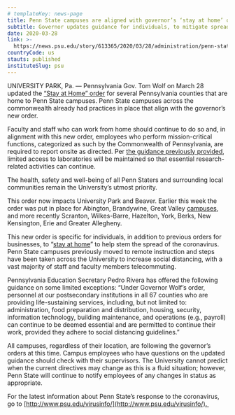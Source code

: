```yaml
---
# templateKey: news-page
title: Penn State campuses are aligned with governor’s ‘stay at home’ order
subtitle: Governor updates guidance for individuals, to mitigate spread of COVID-19
date: 2020-03-28
link: >-
  https://news.psu.edu/story/613365/2020/03/28/administration/penn-state-campuses-are-aligned-governor%E2%80%99s-%E2%80%98stay-home%E2%80%99-order
countryCode: us
stauts: published
instituteSlug: psu
---
```

<div class="field field-name-body field-type-text-with-summary field-label-hidden">

<div class="field-items">

<div class="field-item even" property="content:encoded">

UNIVERSITY PARK, Pa. — Pennsylvania Gov. Tom Wolf on March 28 updated the [“Stay at Home” order](https://www.governor.pa.gov/newsroom/governor-wolf-and-health-secretary-expand-stay-at-home-order-to-beaver-centre-and-washington-counties-to-mitigate-spread-of-covid-19-counties-now-total-22/) for several Pennsylvania counties that are home to Penn State campuses. Penn State campuses across the commonwealth already had practices in place that align with the governor’s new order.

Faculty and staff who can work from home should continue to do so and, in alignment with this new order, employees who perform mission-critical functions, categorized as such by the Commonwealth of Pennsylvania, are required to report onsite as directed. Per [the guidance previously provided](https://news.psu.edu/story/612429/2020/03/20/research/penn-state-research-labs-asked-reduce-activity-march-24), limited access to laboratories will be maintained so that essential research-related activities can continue.

The health, safety and well-being of all Penn Staters and surrounding local communities remain the University’s utmost priority.

This order now impacts University Park and Beaver. Earlier this week the order was put in place for Abington, Brandywine, Great Valley [campuses](https://news.psu.edu/story/613141/2020/03/25/status-update-abington-brandywine-and-great-valley-campuses), and more recently Scranton, Wilkes-Barre, Hazelton, York, Berks, New Kensington, Erie and Greater Allegheny.

This new order is specific for individuals, in addition to previous orders for businesses, to “[stay at home](https://www.governor.pa.gov/wp-content/uploads/2020/03/03.23.20-Stay-At-Home-Order-Guidance.pdf)” to help stem the spread of the coronavirus. Penn State campuses previously moved to remote instruction and steps have been taken across the University to increase social distancing, with a vast majority of staff and faculty members telecommuting.

Pennsylvania Education Secretary Pedro Rivera has offered the following guidance on some limited exceptions: “Under Governor Wolf’s order, personnel at our postsecondary institutions in all 67 counties who are providing life-sustaining services, including, but not limited to: administration, food preparation and distribution, housing, security, information technology, building maintenance, and operations (e.g., payroll) can continue to be deemed essential and are permitted to continue their work, provided they adhere to social distancing guidelines.”

All campuses, regardless of their location, are following the governor’s orders at this time. Campus employees who have questions on the updated guidance should check with their supervisors. The University cannot predict when the current directives may change as this is a fluid situation; however, Penn State will continue to notify employees of any changes in status as appropriate. 

For the latest information about Penn State’s response to the coronavirus, go to [http://www.psu.edu/virusinfo/](http://www.psu.edu/virusinfo/). 

</div>

</div>

</div>
